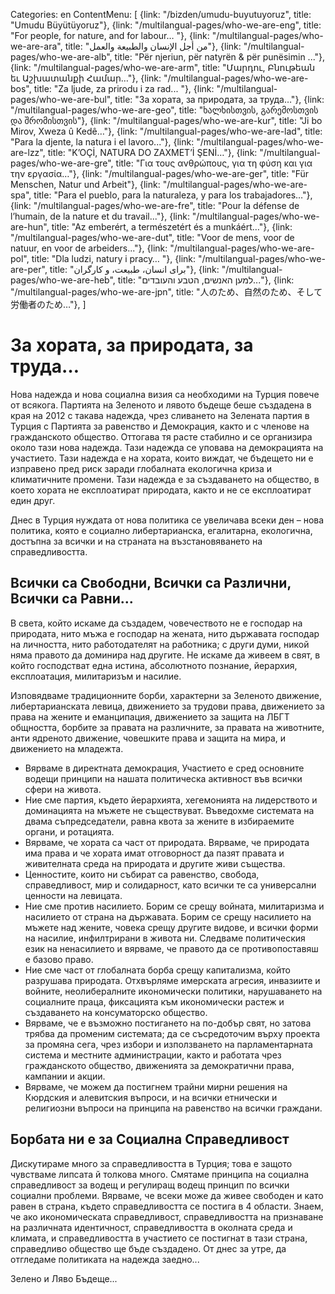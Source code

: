 Categories: en
ContentMenu: [
  {link: "/bizden/umudu-buyutuyoruz", title: "Umudu Büyütüyoruz"},
  {link: "/multilangual-pages/who-we-are-eng", title: "For people, for nature, and for labour… "},
  {link: "/multilangual-pages/who-we-are-ara", title: "من أجل الإنسان والطبيعة والعمل"},
  {link: "/multilangual-pages/who-we-are-alb", title: "Për njeriun, për natyrën & për punësimin ..."},
  {link: "/multilangual-pages/who-we-are-arm", title: "Մարդու, Բնութեան եւ Աշխատանքի Համար…"},
  {link: "/multilangual-pages/who-we-are-bos", title: "Za ljude, za prirodu i za rad... "},
  {link: "/multilangual-pages/who-we-are-bul", title: "За хората, за природата, за труда…"},
  {link: "/multilangual-pages/who-we-are-geo", title: "ხალხისთვის, გარემოსთვის და შრომისთვის"},
  {link: "/multilangual-pages/who-we-are-kur", title: "Ji bo Mirov, Xweza û Kedê…"},
  {link: "/multilangual-pages/who-we-are-lad", title: "Para la djente, la natura i el lavoro..."},
  {link: "/multilangual-pages/who-we-are-lzz", title: "K’OÇİ, NATURA DO ZAXMET’İ ŞENİ…"},
  {link: "/multilangual-pages/who-we-are-gre", title: "Για τους ανθρώπους, για τη φύση και για την εργασία…"},
  {link: "/multilangual-pages/who-we-are-ger", title: "Für Menschen, Natur und Arbeit"},
  {link: "/multilangual-pages/who-we-are-spa", title: "Para el pueblo, para la naturaleza, y para los trabajadores…"},
  {link: "/multilangual-pages/who-we-are-fre", title: "Pour la défense de l’humain, de la nature et du travail..."},
  {link: "/multilangual-pages/who-we-are-hun", title: "Az emberért, a természetért és a munkáért…"},
  {link: "/multilangual-pages/who-we-are-dut", title: "Voor de mens, voor de natuur, en voor de arbeiders..."},
  {link: "/multilangual-pages/who-we-are-pol", title: "Dla ludzi, natury i pracy… "},
  {link: "/multilangual-pages/who-we-are-per", title: "برای انسان، طبیعت، و کارگران"},
  {link: "/multilangual-pages/who-we-are-heb", title: "למען האנשים, הטבע והעובדים..."},
  {link: "/multilangual-pages/who-we-are-jpn", title: "人のため、自然のため、そして労働者のため…"},
  ]


#	За хората, за природата, за труда…

Нова надежда и нова социална визия са необходими на Турция повече от всякога.
Партията на Зеленото и лявото бъдеще беше създадена в края на 2012 с такава надежда, чрез сливането на Зелената партия в Турция с Партията за равенство и Демокрация, както и с членове на гражданското общество. Оттогава тя расте стабилно и се организира около тази нова надежда.
Тази надежда се уповава на демокрацията на участието.
Тази надежда е на хората, които виждат, че бъдещето ни е изправено пред риск заради глобалната екологична криза и климатичните промени.
Тази надежда е за създаването на общество, в което хората не експлоатират природата, както и не се експлоатират един друг.
 
Днес в Турция нуждата от нова политика се увеличава всеки ден – нова политика, която е социално либертарианска, егалитарна, екологична, достъпна за всички и на страната на възстановяването на справедливостта.
 
## Всички са Свободни, Всички са Различни, Всички са Равни...
 
В света, който искаме да създадем, човечеството не е господар на природата, нито мъжа е господар на жената, нито държавата господар на личността, нито работодателят на работника; с други думи, никой няма правото да доминира над другите. Не искаме да живеем в свят, в който господстват една истина, абсолютното познание, йерархия, експлоатация, милитаризъм и насилие.
 
Изповядваме традиционните борби, характерни за Зеленото движение, либертарианската левица, движението за трудови права, движението за права на жените и еманципация, движението за защита на ЛБГТ общността, борбите за правата на различните, за правата на животните, анти ядреното движение, човешките права и защита на мира, и движението на младежта.

- Вярваме в директната демокрация, Участието е сред основните водещи принципи на нашата политическа активност във всички сфери на живота.
- Ние сме партия, където йерархията, хегемонията на лидерството и доминацията на мъжете не съществуват. Въведохме системата на двама съпредседатели, равна квота за жените в избираемите органи, и ротацията.
- Вярваме, че хората са част от природата. Вярваме, че природата има права и че хората имат отговорност да пазят правата и живителната среда на природата и другите живи същества.
- Ценностите, които ни събират са равенство, свобода, справедливост, мир и солидарност, като всички те са универсални ценности на левицата.
- Ние сме против насилието. Борим се срещу войната, милитаризма и насилието от страна на държавата. Борим се срещу насилието на мъжете над жените, човека срещу другите видове, и всички форми на насилие, инфилтрирани в живота ни. Следваме политическия език на ненасилието и вярваме, че правото да се противопоставяш е базово право.
- Ние сме част от глобалната борба срещу капитализма, който разрушава природата. Отхвърляме имерската агресия, инвазиите и войните, неолибералните икономически политики, нарушаването на социалните праца, фиксацията към икономически растеж и създаването на консуматорско общество.
- Вярваме, че е възможно постигането на по-добър свят, но затова трябва да променим системата; да се съсредоточим върху проекта за промяна сега, чрез избори и използването на парламентарната система и местните администрации, както и работата чрез гражданското общество, движенията за демократични права, кампании и акции.
- Вярваме, че можем да постигнем трайни мирни решения на Кюрдския и алевитския въпроси, и на всички етнически и религиозни въпроси на принципа на равенство на всички граждани.
 
## Борбата ни е за Социална Справедливост
Дискутираме много за справедливостта в Турция; това е защото чувстваме липсата й толкова много. Смятаме принципа на социална справедливост за водещ и регулиращ водещ принцип по всички социални проблеми.
Вярваме, че всеки може да живее свободен и като равен в страна, където справедливостта се постига в 4 области.
Знаем, че ако икономическата справедливост, справедливостта на признаване на различната идентичност, справедливостта в околната среда и климата, и справедливостта в участието се постигнат в тази страна, справедливо общество ще бъде създадено.
От днес за утре, да отгледаме политиката на надежда заедно...

Зелено и Ляво Бъдеще...


